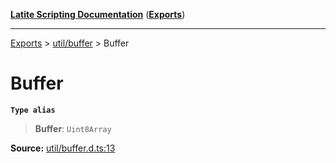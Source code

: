 [**Latite Scripting Documentation**](../../README.md) ([**Exports**](../../exports.md))

---

[Exports](../../exports.md) > [util/buffer](../index.md) > Buffer

# Buffer

**`Type alias`**

> **Buffer**: `Uint8Array`

**Source:** [util/buffer.d.ts:13](https://github.com/LatiteScripting/latitescripting.github.io/blob/303196e/definitions/util/buffer.d.ts#L13)
